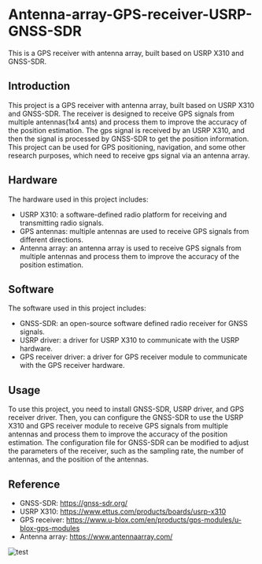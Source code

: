 # Antenna-array-GPS-receiver-USRP-GNSS-SDR
This is a GPS receiver with antenna array, built based on USRP X310 and GNSS-SDR.

## Introduction
This project is a GPS receiver with antenna array, built based on USRP X310 and GNSS-SDR. The receiver is designed to receive GPS signals from multiple antennas(1x4 ants) and process them to improve the accuracy of the position estimation. The gps signal is received by an USRP X310, and then the signal is processed by GNSS-SDR to get the position information. This project can be used for GPS positioning, navigation, and some other research purposes, which need to receive gps signal via an antenna array.

## Hardware
The hardware used in this project includes:
- USRP X310: a software-defined radio platform for receiving and transmitting radio signals.
- GPS antennas: multiple antennas are used to receive GPS signals from different directions.
- Antenna array: an antenna array is used to receive GPS signals from multiple antennas and process them to improve the accuracy of the position estimation.

## Software
The software used in this project includes:
- GNSS-SDR: an open-source software defined radio receiver for GNSS signals.
- USRP driver: a driver for USRP X310 to communicate with the USRP hardware.
- GPS receiver driver: a driver for GPS receiver module to communicate with the GPS receiver hardware.

## Usage
To use this project, you need to install GNSS-SDR, USRP driver, and GPS receiver driver. Then, you can configure the GNSS-SDR to use the USRP X310 and GPS receiver module to receive GPS signals from multiple antennas and process them to improve the accuracy of the position estimation. The configuration file for GNSS-SDR can be modified to adjust the parameters of the receiver, such as the sampling rate, the number of antennas, and the position of the antennas.

## Reference
- GNSS-SDR: https://gnss-sdr.org/
- USRP X310: https://www.ettus.com/products/boards/usrp-x310
- GPS receiver: https://www.u-blox.com/en/products/gps-modules/u-blox-gps-modules
- Antenna array: https://www.antennaarray.com/

![test](/imgs/Snipaste_2024-12-27_10-43-32.png)